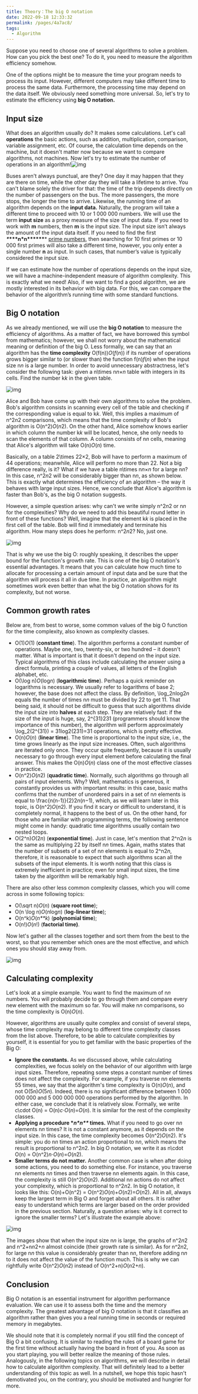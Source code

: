 ```yaml
---
title: Theory：The big O notation
date: 2022-09-18 12:33:32
permalink: /pages/4a7ac8/
tags:
  - Algorithm
---
```

Suppose you need to choose one of several algorithms to solve a problem. How can you pick the best one? To do it, you need to measure the algorithm efficiency somehow.

One of the options might be to measure the time your program needs to process its input. However, different computers may take different time to process the same data. Furthermore, the processing time may depend on the data itself. We obviously need something more universal. So, let's try to estimate the efficiency using **big O notation.**

## Input size

What does an algorithm usually do? It makes some calculations. Let's call **operations** the basic actions, such as addition, multiplication, comparison, variable assignment, etc. Of course, the calculation time depends on the machine, but it doesn't matter now because we want to compare algorithms, not machines. Now let's try to estimate the number of operations in an algorithm!![img](https://ucarecdn.com/f4233b0c-4d4e-498e-84ae-772c9ed09c39/)

Buses aren't always punctual, are they? One day it may happen that they are there on time, while the other day they will take a lifetime to arrive. You can't blame solely the driver for that: the time of the trip depends directly on the number of passengers on the bus. The more passengers, the more stops, the longer the time to arrive. Likewise, the running time of an algorithm depends on the **input data.** Naturally, the program will take a different time to proceed with 10 or 1 000 000 numbers. We will use the term **input size** as a proxy measure of the size of input data. If you need to work with **m** numbers, then **m** is the input size. The input size isn’t always the amount of the input data itself. If you need to find the first ***\**\*\*\*n\*n\*\*\*\*\*\**** [prime numbers](https://en.wikipedia.org/wiki/Prime_number), then searching for 10 first primes or 10 000 first primes will also take a different time, however, you only enter a single number **n** as input. In such cases, that number’s value is typically considered the input size.

If we can estimate how the number of operations depends on the input size, we will have a machine-independent measure of algorithm complexity. This is exactly what we need! Also, if we want to find a good algorithm, we are mostly interested in its behavior with big data. For this, we can compare the behavior of the algorithm’s running time with some standard functions.

## Big O notation

As we already mentioned, we will use the **big O notation** to measure the efficiency of algorithms. As a matter of fact, we have borrowed this symbol from mathematics; however, we shall not worry about the mathematical meaning or definition of the big O. Less formally, we can say that an algorithm has the **time complexity** O(f(n))*O*(*f*(*n*)) if its number of operations grows bigger similar to (or slower than) the function f(n)*f*(*n*) when the input size n*n* is a large number. In order to avoid unnecessary abstractness, let's consider the following task: given a n\times n*n*×*n* table with integers in its cells. Find the number k*k* in the given table.

![img](https://ucarecdn.com/e619ff5f-8741-42a5-bf9d-c6abc51a613d/)

Alice and Bob have come up with their own algorithms to solve the problem. Bob's algorithm consists in scanning every cell of the table and checking if the corresponding value is equal to k*k*. Well, this implies a maximum of n^2*n*2 comparisons, which means that the time complexity of Bob's algorithm is O(n^2)*O*(*n*2). On the other hand, Alice somehow knows earlier in which column the number k*k* will be located, hence, she only needs to scan the elements of that column. A column consists of n*n* cells, meaning that Alice's algorithm will take O(n)*O*(*n*) time.

Basically, on a table 2\times 22×2, Bob will have to perform a maximum of 44 operations; meanwhile, Alice will perform no more than 22. Not a big difference really, is it? What if we have a table n\times n*n*×*n* for a large n*n*? In this case, n^2*n*2 will be considerably bigger than n*n*, as shown below. This is exactly what determines the efficiency of an algorithm – the way it behaves with large input sizes. Hence, we conclude that Alice's algorithm is faster than Bob's, as the big O notation suggests.

However, a simple question arises: why can't we write simply n^2*n*2 or n*n* for the complexities? Why do we need to add this beautiful round letter in front of these functions? Well, imagine that the element k*k* is placed in the first cell of the table. Bob will find it immediately and terminate his algorithm. How many steps does he perform: n^2*n*2? No, just one.

![img](https://ucarecdn.com/57ac2090-8c2c-4bb9-94df-948b068ab3c7/)

That is why we use the big O: roughly speaking, it describes the upper bound for the function's growth rate. This is one of the big O notation's essential advantages. It means that you can calculate how much time to allocate for processing a certain amount of input data and be sure that the algorithm will process it all in due time. In practice, an algorithm might sometimes work even better than what the big O notation shows for its complexity, but not worse.

## Common growth rates

Below are, from best to worse, some common values of the big O function for the time complexity, also known as complexity classes.

- O(1)*O*(1) (**constant time**). The algorithm performs a constant number of operations. Maybe one, two, twenty-six, or two hundred – it doesn't matter. What is important is that it doesn't depend on the input size. Typical algorithms of this class include calculating the answer using a direct formula, printing a couple of values, all letters of the English alphabet, etc.
- O(\log n)*O*(log*n*) (**logarithmic time**). Perhaps a quick reminder on logarithms is necessary. We usually refer to logarithms of base 2; however, the base does not affect the class. By definition, \log_2nlog2*n* equals the number of times n*n* must be divided by 22 to get 11. That being said, it should not be difficult to guess that such algorithms divide the input size into **halves** at each step. They are relatively fast: if the size of the input is huge, say, 2^{31}231 (programmers should know the importance of this number), the algorithm will perform approximately \log_2(2^{31}) = 31log2(231)=31 operations, which is pretty effective.
- O(n)*O*(*n*) (**linear time**). The time is proportional to the input size, i.e., the time grows linearly as the input size increases. Often, such algorithms are iterated only once. They occur quite frequently, because it is usually necessary to go through every input element before calculating the final answer. This makes the O(n)*O*(*n*) class one of the most effective classes in practice.
- O(n^2)*O*(*n*2) (**quadratic time**). Normally, such algorithms go through all pairs of input elements. Why? Well, mathematics is generous, it constantly provides us with important results: in this case, basic maths confirms that the number of unordered pairs in a set of n*n* elements is equal to \frac{n(n-1)}{2}2*n*(*n*−1), which, as we will learn later in this topic, is O(n^2)*O*(*n*2). If you find it scary or difficult to understand, it is completely normal, it happens to the best of us. On the other hand, for those who are familiar with programming terms, the following sentence might come in handy: quadratic time algorithms usually contain two nested loops.
- O(2^n)*O*(2*n*) (**exponential time**). Just in case, let's mention that 2^n2*n* is the same as multiplying 22 by itself n*n* times. Again, maths states that the number of subsets of a set of n*n* elements is equal to 2^n2*n*, therefore, it is reasonable to expect that such algorithms scan all the subsets of the input elements. It is worth noting that this class is extremely inefficient in practice; even for small input sizes, the time taken by the algorithm will be remarkably high.

There are also other less common complexity classes, which you will come across in some following topics:

- O(\sqrt n)*O*(*n*) (**square root time**);
- O(n \log n)*O*(*n*log*n*) (**log-linear time**);
- O(n^k)*O*(*n**k*) (**polynomial time**);
- O(n!)*O*(*n*!) (**factorial time)**.

Now let's gather all the classes together and sort them from the best to the worst, so that you remember which ones are the most effective, and which ones you should stay away from.

![img](https://ucarecdn.com/a59bc4ff-df5e-460b-9e58-27e88e9ae228/)

## Calculating complexity

Let's look at a simple example. You want to find the maximum of n*n* numbers. You will probably decide to go through them and compare every new element with the maximum so far. You will make n*n* comparisons, so the time complexity is O(n)*O*(*n*).

However, algorithms are usually quite complex and consist of several steps, whose time complexity may belong to different time complexity classes from the list above. Therefore, to be able to calculate complexities by yourself, it is essential for you to get familiar with the basic properties of the Big O:

- **Ignore the constants.** As we discussed above, while calculating complexities, we focus solely on the behavior of our algorithm with large input sizes. Therefore, repeating some steps a constant number of times does not affect the complexity. For example, if you traverse n*n* elements 55 times, we say that the algorithm's time complexity is O(n)*O*(*n*), and not O(5n)*O*(5*n*). Indeed, there is no significant difference between 1 000 000 000 and 5 000 000 000 operations performed by the algorithm. In either case, we conclude that it is relatively slow. Formally, we write c\cdot O(n) = O(n)*c*⋅*O*(*n*)=*O*(*n*). It is similar for the rest of the complexity classes.
- **Applying a procedure \**n\*n\*\** times.** What if you need to go over n*n* elements n*n* times? It is not a constant anymore, as it depends on the input size. In this case, the time complexity becomes O(n^2)*O*(*n*2). It's simple: you do n*n* times an action proportional to n*n*, which means the result is proportional to n^2*n*2. In big O notation, we write it as n\cdot O(n) = O(n^2)*n*⋅*O*(*n*)=*O*(*n*2).
- **Smaller terms do not matter.** Another common case is when after doing some actions, you need to do something else. For instance, you traverse n*n* elements n*n* times and then traverse n*n* elements again. In this case, the complexity is still O(n^2)*O*(*n*2). Additional n*n* actions do not affect your complexity, which is proportional to n^2*n*2. In big O notation, it looks like this: O(n)+O(n^2) = O(n^2)*O*(*n*)+*O*(*n*2)=*O*(*n*2). All in all, always keep the largest term in Big O and forget about all others. It is rather easy to understand which terms are larger based on the order provided in the previous section. Naturally, a question arises: why is it correct to ignore the smaller terms? Let's illustrate the example above:

![img](https://ucarecdn.com/27c7e5ef-eb2d-48ca-8a56-e5423589515a/)

The images show that when the input size n*n* is large, the graphs of n^2*n*2 and n^2+n*n*2+*n* almost coincide (their growth rate is similar). As for n^2*n*2, for large n*n* this value is considerably greater than n*n*, therefore adding n*n* to it does not affect the value of the function much. This is why we can rightfully write O(n^2)*O*(*n*2) instead of O(n^2+n)*O*(*n*2+*n*).

## Conclusion

Big O notation is an essential instrument for algorithm performance evaluation. We can use it to assess both the time and the memory complexity. The greatest advantage of big O notation is that it classifies an algorithm rather than gives you a real running time in seconds or required memory in megabytes.

We should note that it is completely normal if you still find the concept of Big O a bit confusing. It is similar to reading the rules of a board game for the first time without actually having the board in front of you. As soon as you start playing, you will better realize the meaning of those rules. Analogously, in the following topics on algorithms, we will describe in detail how to calculate algorithm complexity. That will definitely lead to a better understanding of this topic as well. In a nutshell, we hope this topic hasn't demotivated you, on the contrary, you should be motivated and hungrier for more.